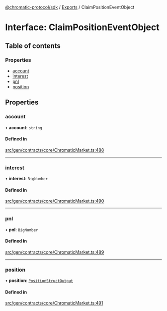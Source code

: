[@chromatic-protocol/sdk](../README.md) / [Exports](../modules.md) / ClaimPositionEventObject

# Interface: ClaimPositionEventObject

## Table of contents

### Properties

- [account](ClaimPositionEventObject.md#account)
- [interest](ClaimPositionEventObject.md#interest)
- [pnl](ClaimPositionEventObject.md#pnl)
- [position](ClaimPositionEventObject.md#position)

## Properties

### account

• **account**: `string`

#### Defined in

[src/gen/contracts/core/ChromaticMarket.ts:488](https://github.com/chromatic-protocol/sdk/blob/ff89bc3/src/gen/contracts/core/ChromaticMarket.ts#L488)

___

### interest

• **interest**: `BigNumber`

#### Defined in

[src/gen/contracts/core/ChromaticMarket.ts:490](https://github.com/chromatic-protocol/sdk/blob/ff89bc3/src/gen/contracts/core/ChromaticMarket.ts#L490)

___

### pnl

• **pnl**: `BigNumber`

#### Defined in

[src/gen/contracts/core/ChromaticMarket.ts:489](https://github.com/chromatic-protocol/sdk/blob/ff89bc3/src/gen/contracts/core/ChromaticMarket.ts#L489)

___

### position

• **position**: [`PositionStructOutput`](../modules.md#positionstructoutput)

#### Defined in

[src/gen/contracts/core/ChromaticMarket.ts:491](https://github.com/chromatic-protocol/sdk/blob/ff89bc3/src/gen/contracts/core/ChromaticMarket.ts#L491)
